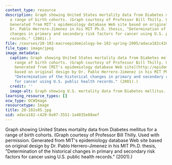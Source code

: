 ```yaml
---
content_type: resource
description: Graph showing United States mortality data from Diabetes mellitus for
  a range of birth cohorts. (Graph courtesy of Professor Bill Thilly. Used with permission.
  Generated from MIT's epidemiology database Web site based on original design by
  Dr. Pablo Herrero-Jimenez in his MIT Ph.D. thesis, "Determination of the historical
  changes in primary and secondary risk factors for cancer using U.S. public health
  records." (2001).)
file: /courses/20-102-macroepidemiology-be-102-spring-2005/adaca182c4200a9735511a4835e68aef_20-102s05.jpg
file_type: image/jpeg
image_metadata:
  caption: Graph showing United States mortality data from Diabetes mellitus for a
    range of birth cohorts. (Graph courtesy of Professor Bill Thilly. Used with permission.
    Generated from [MIT's epidemiology database Web site](http://epidemiology.mit.edu/)
    based on original design by Dr. Pablo Herrero-Jimenez in his MIT Ph.D. thesis,
    "Determination of the historical changes in primary and secondary risk factors
    for cancer using U.S. public health records." (2001).)
  credit: ''
  image-alt: Graph showing U.S. mortality data from Diabetes mellitus.
learning_resource_types: []
ocw_type: OCWImage
resourcetype: Image
title: 20-102s05.jpg
uid: adaca182-c420-0a97-3551-1a4835e68aef
---
```

Graph showing United States mortality data from Diabetes mellitus for a range of birth cohorts. (Graph courtesy of Professor Bill Thilly. Used with permission. Generated from MIT's epidemiology database Web site based on original design by Dr. Pablo Herrero-Jimenez in his MIT Ph.D. thesis, "Determination of the historical changes in primary and secondary risk factors for cancer using U.S. public health records." (2001).)